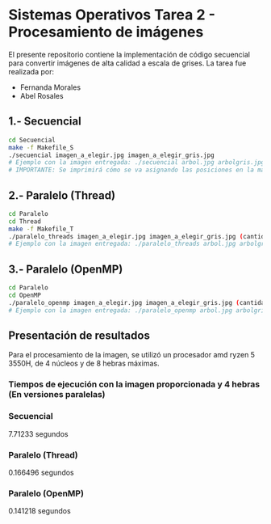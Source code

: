 # Sistemas Operativos Tarea 2 - Procesamiento de imágenes

El presente repositorio contiene la implementación de código secuencial para convertir imágenes de alta calidad a escala de grises.
La tarea fue realizada por:
- Fernanda Morales
- Abel Rosales

## 1.- Secuencial
```bash
cd Secuencial
make -f Makefile_S
./secuencial imagen_a_elegir.jpg imagen_a_elegir_gris.jpg
# Ejemplo con la imagen entregada: ./secuencial arbol.jpg arbolgris.jpg
# IMPORTANTE: Se imprimirá cómo se va asignando las posiciones en la matriz, para luego compartir el tiempo de ejecución
```

## 2.- Paralelo (Thread)
```bash
cd Paralelo
cd Thread
make -f Makefile_T
./paralelo_threads imagen_a_elegir.jpg imagen_a_elegir_gris.jpg (cantidad_de_hebras)
# Ejemplo con la imagen entregada: ./paralelo_threads arbol.jpg arbolgris.jpg 4
```

## 3.- Paralelo (OpenMP)
```bash
cd Paralelo
cd OpenMP
./paralelo_openmp imagen_a_elegir.jpg imagen_a_elegir_gris.jpg (cantidad_de_hebras)
# Ejemplo con la imagen entregada: ./paralelo_openmp arbol.jpg arbolgris.jpg 4
```

## Presentación de resultados
Para el procesamiento de la imagen, se utilizó un procesador amd ryzen 5 3550H, de 4 núcleos y de 8 hebras máximas.

### Tiempos de ejecución con la imagen proporcionada y 4 hebras (En versiones paralelas)

### Secuencial
7.71233 segundos

### Paralelo (Thread)
0.166496 segundos

### Paralelo (OpenMP) 
0.141218 segundos
